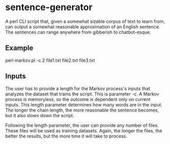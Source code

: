 # sentence-generator

A perl CLI script that, given a somewhat sizable corpus of text to learn from, can output a somewhat reasonable approximation of an English sentence. The sentences can range anywhere from gibberish to chatbot-esque.

## Example
perl markov.pl -c 2 file1.txt file2.txt file3.txt

## Inputs
The user has to provide a length for the Markov process's inputs that analyzes the dataset that trains the script. This is parameter -c. A Markov process is memoryless, so the outcome is dependent only on current inputs. This length parameter determines how many words are in the input. The longer the chain length, the more reasonable the sentence becomes, but it also slows down the script.

Following the length parameter, the user can provide any number of files. These files will be used as training datasets. Again, the longer the files, the better the results, but the more time it will take to process.